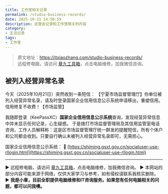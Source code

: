 ```yaml
---
title: 工作室相关记录
permalink: /studio-business-records/
date: 2025-10-21 14:50:59
description: 这里会记录和工作室相关的内容
category:
- 生活记录
tags:
- 工作室
---
```


> 原文地址：<https://itxiaozhang.com/studio-business-records/>  
> 远程修电脑，请访问 [章九工具箱](https://zhang9.com/)，点击电脑维修，加我微信咨询。

## 被列入经营异常名录

今天（2025年10月21日）突然收到一条短信：
【宁夏市场监督管理厅】你单位被列入经营异常名录，请及时登录国家企业信用信息公示系统申请移出，重塑信用。信用修复不收费！【市场监管】

我随即登录（KeePassXC）**国家企业信用信息公示系统**查询，发现经营异常信息中并未显示任何记录，心生疑惑。
于是拨打市场监督管理局及其信用监管室电话咨询，工作人员解释称：这是区市场监督管理厅统一群发的提醒短信，所有个体户和公司都会收到。只要自行确认未被列入经营异常名录即可，无需担心。

国家企业信用信息公示系统：
🔗 [https://shiming.gsxt.gov.cn/socialuser-use-rllogin.html](https://shiming.gsxt.gov.cn/socialuser-use-rllogin.html)

---
▶ 远程修电脑，请访问 [章九工具箱](https://zhang9.com/)，点击电脑维修，加我微信咨询。
▶ 本网站的部分内容可能来源于网络，仅供大家学习与参考，如有侵权请联系我核实删除。  
▶ **我是小章，目前全职提供电脑维修和IT咨询服务。如果您有任何电脑相关的问题，都可以问我噢。**  
